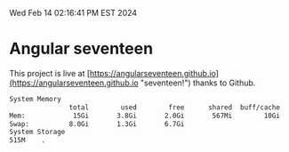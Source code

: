 Wed Feb 14 02:16:41 PM EST 2024

# Angular seventeen


This project is live at [https://angularseventeen.github.io](https://angularseventeen.github.io "seventeen!") thanks to Github.

```bash
System Memory
               total        used        free      shared  buff/cache   available
Mem:            15Gi       3.8Gi       2.0Gi       567Mi        10Gi        11Gi
Swap:          8.0Gi       1.3Gi       6.7Gi
System Storage
515M	.
```
